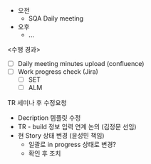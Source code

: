 - 오전
	- SQA Daily meeting
- 오후
	- ...

<수행 경과>
- [ ] Daily meeting minutes upload (confluence)
- [ ] Work progress check (Jira)
	- [ ] SET
	- [ ] ALM

TR 세미나 후 수정요청
- Decription 템플릿 수정
- TR - build 정보 입력 연계 논의 (김정문 선임)
- 현 Story 상태 변경 (윤성민 책임)
	- 일괄로 in progress 상태로 변경?
	- 확인 후 조치